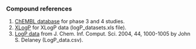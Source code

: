 ### Compound references

1. [ChEMBL database](https://www.ebi.ac.uk/chembl/) for phase 3 and 4 studies.
2. [XLogP](https://www.kaggle.com/datasets/matthewmasters/chemical-structure-and-logp/versions/1?resource=download) for XLogP data (logP_datasets.xls file).
3. [LogP data](https://www.moreisdifferent.com/assets/DIY_drug_discovery/Delaney_paper.pdf) from J. Chem. Inf. Comput. Sci. 2004, 44, 1000-1005 by John S. Delaney (LogP_data.csv).
